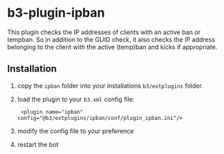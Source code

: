 b3-plugin-ipban
===============

This plugin checks the  IP addresses of clients with an active ban or tempban. So in addition to the GUID check, it also
checks the IP address belonging to the client with the active (temp)ban and kicks if appropriate.

## Installation

1. copy the `ipban` folder into your installations `b3/extplugins` folder.
2. load the plugin to your `b3.xml` config file:

        <plugin name="ipban" config="@b3/extplugins/ipban/conf/plugin_ipban.ini"/>

3. modify the config file to your preference
4. restart the bot